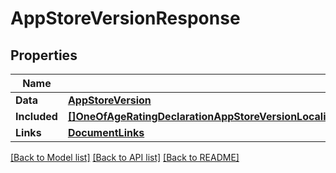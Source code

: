 # AppStoreVersionResponse

## Properties

Name | Type | Description | Notes
------------ | ------------- | ------------- | -------------
**Data** | [**AppStoreVersion**](AppStoreVersion.md) |  | 
**Included** | [**[]OneOfAgeRatingDeclarationAppStoreVersionLocalizationBuildAppStoreVersionPhasedReleaseRoutingAppCoverageAppStoreReviewDetailAppStoreVersionSubmissionIdfaDeclaration**](oneOf&lt;AgeRatingDeclaration,AppStoreVersionLocalization,Build,AppStoreVersionPhasedRelease,RoutingAppCoverage,AppStoreReviewDetail,AppStoreVersionSubmission,IdfaDeclaration&gt;.md) |  | [optional] 
**Links** | [**DocumentLinks**](DocumentLinks.md) |  | 

[[Back to Model list]](../README.md#documentation-for-models) [[Back to API list]](../README.md#documentation-for-api-endpoints) [[Back to README]](../README.md)


